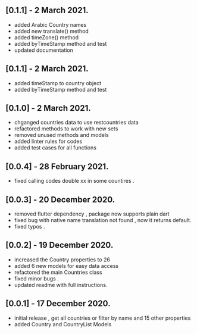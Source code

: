 ## [0.1.1] - 2 March 2021.
* added Arabic Country names
* added new translate() method
* added timeZone() method 
* added byTimeStamp method and test
* updated documentation 
## [0.1.1] - 2 March 2021.
* added timeStamp to country object
* added byTimeStamp method and test

## [0.1.0] - 2 March 2021.
* chganged countries data to use restcountries data
* refactored methods to work with new sets
* removed unused methods and models 
* added linter rules for codes
* added test cases for all functions


## [0.0.4] - 28 February  2021.
* fixed calling codes double xx in some countires .

## [0.0.3] - 20 December 2020.

* removed flutter dependency , package now supports plain dart 
* fixed bug with  native name translation not found , now it returns default.
* fixed typos .

## [0.0.2] - 19 December 2020.

* increased the Country properties to 26 
* added 6 new models for easy data access
* refactored the main Countries class 
* fixed minor bugs .
* updated readme with full instructions.

## [0.0.1] - 17 December 2020.

* initial release , get all countries or filter by name and 15 other properties 
* added Country and CountryList Models 
